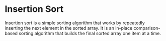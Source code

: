 # Insertion Sort

Insertion sort is a simple sorting algorithm that works by repeatedly inserting the next element in the sorted array. It is an in-place comparison-based sorting algorithm that builds the final sorted array one item at a time.
